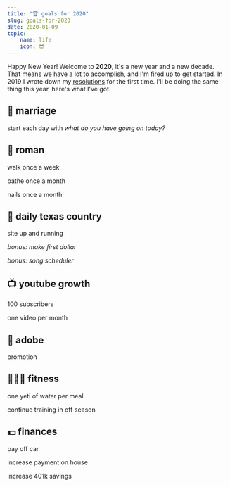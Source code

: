 ```yaml
---
title: "🏆 goals for 2020"
slug: goals-for-2020
date: 2020-01-09
topic:
    name: life
    icon: 😎
---
```


Happy New Year! Welcome to **2020**, it's a new year and a new decade. That means we have a lot to accomplish, and I'm fired up to get started. In 2019 I wrote down my [resolutions][resolutions] for the first time. I'll be doing the same thing this year, here's what I've got.

## 💏 marriage

start each day with _what do you have going on today?_

## 🐶 roman

walk once a week

bathe once a month

nails once a month

## 🤠 daily texas country

site up and running

_bonus: make first dollar_

_bonus: song scheduler_

## 📺 youtube growth

100 subscribers

one video per month

## 🎨 adobe

promotion

## 🏋🏼‍♂️ fitness

one yeti of water per meal

continue training in off season

## 💵 finances

pay off car

increase payment on house

increase 401k savings

[resolutions]: https://bradgarropy.com/blog/new-years-resolutions
